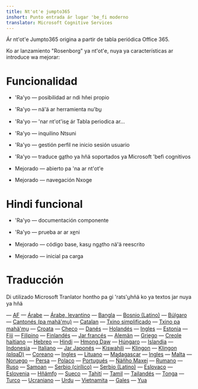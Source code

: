 ```yaml
---
title: Nt'ot'e jumpto365
inshort: Punto entrada ár lugar 'be̲fi moderno
translator: Microsoft Cognitive Services
---
```



Ár nt'ot'e Jumpto365 origina a partir de tabla periódica Office 365. 

Ko ar lanzamiento "Rosenborg" ya nt'ot'e, nuya ya características ar introduce wa mejorar:

# Funcionalidad

* 'Ra'yo — posibilidad ar ndi hñei propio

* 'Ra'yo — nä'ä ar herramienta nu'bu̲

* 'Ra'yo — 'nar nt'ot'ise̲ ár Tabla periodica ar...

* 'Ra'yo — inquilino Ntsuni

* 'Ra'yo — gestión perfil ne inicio sesión usuario

* 'Ra'yo — traduce ga̲tho ya hñä soportados ya Microsoft 'befi cognitivos

* Mejorado — abierto pa 'na ar nt'ot'e

* Mejorado — navegación Nxoge

# Hindi funcional

* 'Ra'yo — documentación componente

* 'Ra'yo — prueba ar ar xe̲ni

* Mejorado — código base, kasu̲ nga̲tho nä'ä reescrito

* Mejorado — inicial pa carga


# Traducción
Di utilizado Microsoft Tranlator hontho pa gi 'rats'u̲hñä ko ya textos jar nuya ya hñä

— [AF](https://preview.app.jumpto365.com/tool/jumpto365/language/af)
— [Árabe](https://preview.app.jumpto365.com/tool/jumpto365/language/ar)
— [Árabe, levantino](https://preview.app.jumpto365.com/tool/jumpto365/language/apc)
— [Bangla](https://preview.app.jumpto365.com/tool/jumpto365/language/bn)
— [Bosnio (Latino)](https://preview.app.jumpto365.com/tool/jumpto365/language/bs)
— [Búlgaro](https://preview.app.jumpto365.com/tool/jumpto365/language/bg)
— [Cantonés (pa mahä'mu̲)](https://preview.app.jumpto365.com/tool/jumpto365/language/yue)
— [Catalan](https://preview.app.jumpto365.com/tool/jumpto365/language/ca)
— [Txino simplificado](https://preview.app.jumpto365.com/tool/jumpto365/language/zh-Hans)
— [Txino pa mahä'mu̲](https://preview.app.jumpto365.com/tool/jumpto365/language/zh-Hant)
— [Croata](https://preview.app.jumpto365.com/tool/jumpto365/language/hr)
— [Checo](https://preview.app.jumpto365.com/tool/jumpto365/language/cs)
— [Danés](https://preview.app.jumpto365.com/tool/jumpto365/language/da)
— [Holandés](https://preview.app.jumpto365.com/tool/jumpto365/language/nl)
— [Ingles](https://preview.app.jumpto365.com/tool/jumpto365/language/en)
— [Estonia](https://preview.app.jumpto365.com/tool/jumpto365/language/et)
— [Fiji](https://preview.app.jumpto365.com/tool/jumpto365/language/fj)
— [Filipino](https://preview.app.jumpto365.com/tool/jumpto365/language/fil)
— [Finlandés](https://preview.app.jumpto365.com/tool/jumpto365/language/fi)
— [Jar francés](https://preview.app.jumpto365.com/tool/jumpto365/language/fr)
— [Alemän](https://preview.app.jumpto365.com/tool/jumpto365/language/de)
— [Griego](https://preview.app.jumpto365.com/tool/jumpto365/language/el)
— [Creole haitiano](https://preview.app.jumpto365.com/tool/jumpto365/language/ht)
— [Hebreo](https://preview.app.jumpto365.com/tool/jumpto365/language/he)
— [Hindi](https://preview.app.jumpto365.com/tool/jumpto365/language/hi)
— [Hmong Daw](https://preview.app.jumpto365.com/tool/jumpto365/language/mww)
— [Húngaro](https://preview.app.jumpto365.com/tool/jumpto365/language/hu)
— [Islandia](https://preview.app.jumpto365.com/tool/jumpto365/language/is)
— [Indonesia](https://preview.app.jumpto365.com/tool/jumpto365/language/id)
— [Italiano](https://preview.app.jumpto365.com/tool/jumpto365/language/it)
— [Jar Japonés](https://preview.app.jumpto365.com/tool/jumpto365/language/ja)
— [Kiswahili](https://preview.app.jumpto365.com/tool/jumpto365/language/sw)
— [Klingon](https://preview.app.jumpto365.com/tool/jumpto365/language/tlh)
— [Klingon (plqaD)](https://preview.app.jumpto365.com/tool/jumpto365/language/tlh-Qaak)
— [Coreano](https://preview.app.jumpto365.com/tool/jumpto365/language/ko)
— [Ingles](https://preview.app.jumpto365.com/tool/jumpto365/language/lv)
— [Lituano](https://preview.app.jumpto365.com/tool/jumpto365/language/lt)
— [Madagascar](https://preview.app.jumpto365.com/tool/jumpto365/language/mg)
— [Ingles](https://preview.app.jumpto365.com/tool/jumpto365/language/ms)
— [Malta](https://preview.app.jumpto365.com/tool/jumpto365/language/mt)
— [Noruego](https://preview.app.jumpto365.com/tool/jumpto365/language/nb)
— [Persa](https://preview.app.jumpto365.com/tool/jumpto365/language/fa)
— [Polaco](https://preview.app.jumpto365.com/tool/jumpto365/language/pl)
— [Portugués](https://preview.app.jumpto365.com/tool/jumpto365/language/pt)
— [Ñäñho Maxei](https://preview.app.jumpto365.com/tool/jumpto365/language/otq)
— [Rumano](https://preview.app.jumpto365.com/tool/jumpto365/language/ro)
— [Ruso](https://preview.app.jumpto365.com/tool/jumpto365/language/ru)
— [Samoan](https://preview.app.jumpto365.com/tool/jumpto365/language/sm)
— [Serbio (cirílico)](https://preview.app.jumpto365.com/tool/jumpto365/language/sr-Cyrl)
— [Serbio (Latino)](https://preview.app.jumpto365.com/tool/jumpto365/language/sr-Latn)
— [Eslovaco](https://preview.app.jumpto365.com/tool/jumpto365/language/sk)
— [Eslovenia](https://preview.app.jumpto365.com/tool/jumpto365/language/sl)
— [Hñämfo̲](https://preview.app.jumpto365.com/tool/jumpto365/language/es)
— [Sueco](https://preview.app.jumpto365.com/tool/jumpto365/language/sv)
— [Tahití](https://preview.app.jumpto365.com/tool/jumpto365/language/ty)
— [Tamil](https://preview.app.jumpto365.com/tool/jumpto365/language/ta)
— [Tailandés](https://preview.app.jumpto365.com/tool/jumpto365/language/th)
— [Tonga](https://preview.app.jumpto365.com/tool/jumpto365/language/to)
— [Turco](https://preview.app.jumpto365.com/tool/jumpto365/language/tr)
— [Ucraniano](https://preview.app.jumpto365.com/tool/jumpto365/language/uk)
— [Urdu](https://preview.app.jumpto365.com/tool/jumpto365/language/ur)
— [Vietnamita](https://preview.app.jumpto365.com/tool/jumpto365/language/vi)
— [Gales](https://preview.app.jumpto365.com/tool/jumpto365/language/cy)
— [Yua](https://preview.app.jumpto365.com/tool/jumpto365/language/yua)

